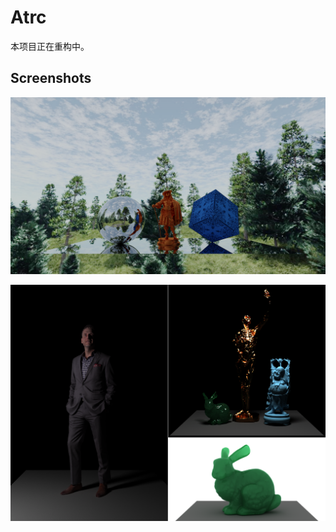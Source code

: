 # Atrc

本项目正在重构中。

## Screenshots

![SS1](./Diary/1920x1080/30_2018_12_07_TriangleMirror.png)

![SS2](./Diary/Misc/2018_12_24_ShowTime.png)
